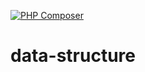 [![PHP Composer](https://github.com/mathsgod/data-structure/actions/workflows/php.yml/badge.svg)](https://github.com/mathsgod/data-structure/actions/workflows/php.yml)

# data-structure

